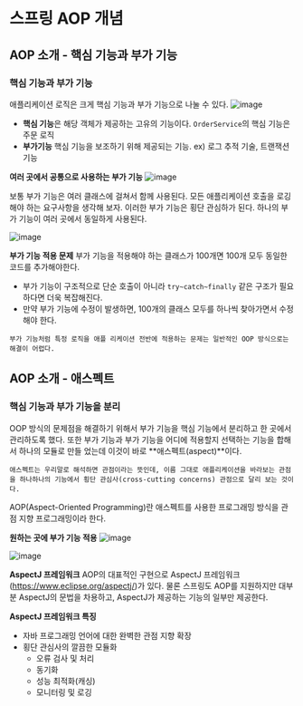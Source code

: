 # 스프링 AOP 개념

## AOP 소개 - 핵심 기능과 부가 기능
### 핵심 기능과 부가 기능

애플리케이션 로직은 크게 핵심 기능과 부가 기능으로 나눌 수 있다.
![image](https://github.com/user-attachments/assets/91d8bca7-0cef-4bf4-b1af-00feb41a771e)
- **핵심 기능**은 해당 객체가 제공하는 고유의 기능이다. `OrderService`의 핵심 기능은 주문 로직
- **부가기능** 핵심 기능을 보조하기 위해 제공되는 기능. ex) 로그 추적 기술, 트랜잭션 기능

**여러 곳에서 공통으로 사용하는 부가 기능**
![image](https://github.com/user-attachments/assets/8565edcf-e80b-4673-9820-c795dae24d1f)

보통 부가 기능은 여러 클래스에 걸쳐서 함께 사용된다. 모든 애플리케이션 호출을 로깅해야 하는 요구사항을 생각해 보자. 이러한 부가 기능은 횡단 관심하가 된다.
하나의 부가 기능이 여러 곳에서 동일하게 사용된다.

![image](https://github.com/user-attachments/assets/b8380bb7-a1eb-4dc2-8c67-419232de34fc)

**부가 기능 적용 문제**
부가 기능을 적용해야 하는 클래스가 100개면 100개 모두 동일한 코드를 추가해야한다.
  - 부가 기능이 구조적으로 단순 호출이 아니라 `try~catch~finally` 같은 구조가 필요하다면 더욱 복잡해진다.
  - 만약 부가 기능에 수정이 발생하면, 100개의 클래스 모두를 하나씩 찾아가면서 수정해야 한다.

`부가 기능처럼 특정 로직을 애플 리케이션 전반에 적용하는 문제는 일반적인 OOP 방식으로는 해결이 어렵다.`

## AOP 소개 - 애스펙트
### 핵심 기능과 부가 기능을 분리
OOP 방식의 문제점을 해결하기 위해서 부가 기능을 핵심 기능에서 분리하고 한 곳에서 관리하도록 했다. 또한 부가 기능과 부가 기능을 어디에 적용할지 선택하는 기능을 합해서 하나의 모듈로 만들 었는데
이것이 바로 **애스펙트(aspect)**이다.

`애스펙트는 우리말로 해석하면 관점이라는 뜻인데, 이름 그대로 애플리케이션을 바라보는 관점을 하나하나의 기능에서 횡단 관심사(cross-cutting concerns) 관점으로 달리 보는 것이다.`

AOP(Aspect-Oriented Programming)란 애스펙트를 사용한 프로그래밍 방식을 관점 지향 프로그래밍이라 한다.

**원하는 곳에 부가 기능 적용**
![image](https://github.com/user-attachments/assets/ce4cbb4d-8549-463e-9855-de643c9dbcbf)

![image](https://github.com/user-attachments/assets/b78559a5-175e-486e-896d-1ab8caafd0ce)

**AspectJ 프레임워크**
AOP의 대표적인 구현으로 AspectJ 프레임워크(https://www.eclipse.org/aspectj/)가 있다. 
물론 스프링도 AOP를 지원하지만 대부분 AspectJ의 문법을 차용하고, AspectJ가 제공하는 기능의 일부만 제공한다.

**AspectJ 프레임워크 특징**
- 자바 프로그래밍 언어에 대한 완벽한 관점 지향 확장
- 횡단 관심사의 깔끔한 모듈화
  - 오류 검사 및 처리
  - 동기화
  - 성능 최적화(캐싱)
  - 모니터링 및 로깅

